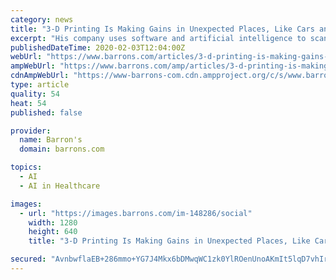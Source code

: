 ```yaml
---
category: news
title: "3-D Printing Is Making Gains in Unexpected Places, Like Cars and Artificial Knees"
excerpt: "His company uses software and artificial intelligence to scan and adjust welding characteristics in real time ... Artificial hips and knees can be printed. Health care is another industry characterized by low volume, highly technical products. “It’s worth noting that demand for our 3D printed cementless knees continues to climb, exiting ..."
publishedDateTime: 2020-02-03T12:04:00Z
webUrl: "https://www.barrons.com/articles/3-d-printing-is-making-gains-in-places-like-cars-and-artificial-knees-51580731209"
ampWebUrl: "https://www.barrons.com/amp/articles/3-d-printing-is-making-gains-in-places-like-cars-and-artificial-knees-51580731209"
cdnAmpWebUrl: "https://www-barrons-com.cdn.ampproject.org/c/s/www.barrons.com/amp/articles/3-d-printing-is-making-gains-in-places-like-cars-and-artificial-knees-51580731209"
type: article
quality: 54
heat: 54
published: false

provider:
  name: Barron's
  domain: barrons.com

topics:
  - AI
  - AI in Healthcare

images:
  - url: "https://images.barrons.com/im-148286/social"
    width: 1280
    height: 640
    title: "3-D Printing Is Making Gains in Unexpected Places, Like Cars and Artificial Knees"

secured: "AvnbwflaEB+286mmo+YG7J4Mkx6bDMwqWC1zk0YlROenUnoAKmIt5lqD7vhIru2CDYYHqNWUN8CQR5uDIhAASQjaetGir1NWHrVe9r8gXVp/09HUuToDTk3HlgA73ELBH0kHFYZEJJYrsg7RTHxvNr6hnwfBmKNGrkEPtWTLDltWS80FBWBtTRiMkADC+yoyUNj/0Ig17RvExB3AniCCsBgW4ueZGZbgazN1q54xLIXDqD3zLBOdIWxo9HF2PmEZd2A7GCpZbowD3RAmepsKznmHNzb6KdCN9G7TI7y1QqGoJ+sV3OF/blJ+fXn+tLS8;8UMbNhaTygEZbu7/qtInCA=="
---
```


